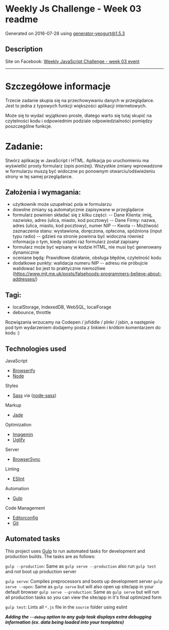 # Weekly Js Challenge - Week 03 readme

Generated on 2016-07-28 using
[generator-yeogurt@1.5.3](https://github.com/larsonjj/generator-yeogurt)

## Description

Site on Facebook: [Weekly JavaScript Challenge - week 03 event](https://www.facebook.com/events/1112826942122943/?active_tab=highlights)

***

# Szczegółowe informacje
Trzecie zadanie skupia się na przechowywaniu danych w przeglądarce. Jest to jedna z typowych funkcji większości aplikacji internetowych.

Może się to wydać wyjątkowo proste, dlatego warto się tutaj skupić na czytelności kodu i odpowiednim podziale odpowiedzialności pomiędzy poszczególne funkcje.

# Zadanie:
Stwórz aplikację w JavaScript i HTML. Aplikacja po uruchomieniu ma wyświetlić prosty formularz (opis poniżej). Wszystkie zmiany wprowadzone w formularzu muszą być widoczne po ponownym otwarciu/odświeżeniu strony w tej samej przeglądarce.

## Założenia i wymagania:
- użytkownik może uzupełniać pola w formularzu
- dowolne zmiany są automatycznie zapisywane w przeglądarce
- formularz powinien składać się z kilku części:
-- Dane Klienta: imię, nazwisko, adres (ulica, miasto, kod pocztowy)
-- Dane Firmy: nazwa, adres (ulica, miasto, kod pocztowy), numer NIP
-- Kwota
-- Możliwość zaznaczenia stanu: wystawiona, doręczona, opłacona, spóźniona (input typu radio)
-- gdzieś na stronie powinna być widoczna również informacja o tym, kiedy ostatni raz formularz został zapisany
- formularz może być wpisany w kodzie HTML, nie musi być generowany dynamicznie
- oceniane będą: Prawidłowe działanie, obsługa błędów, czytelność kodu
- dodatkowe punkty: walidacja numeru NIP
-- adresu nie próbujcie walidować bo jest to praktycznie niemożliwe (https://www.mjt.me.uk/posts/falsehoods-programmers-believe-about-addresses/)

## Tagi:
- localStorage, IndexedDB, WebSQL, localForage
- debounce, throttle

Rozwiązania wrzucamy na Codepen / jsfiddle / plnkr / jsbin, a następnie pod tym wydarzeniem dodajemy posta z linkiem i krótkim komentarzem do kodu :)

## Technologies used

JavaScript
- [Browserify](http://browserify.org/)
- [Node](https://nodejs.org/)

Styles
- [Sass](http://sass-lang.com/) via ([node-sass](https://github.com/sass/node-sass))

Markup
- [Jade](http://jade-lang.com/)

Optimization
- [Imagemin](https://github.com/imagemin/imagemin)
- [Uglify](https://github.com/mishoo/UglifyJS)

Server
- [BrowserSync](http://www.browsersync.io/)

Linting
- [ESlint](http://eslint.org/)

Automation
- [Gulp](http://gulpjs.com)

Code Management
- [Editorconfig](http://editorconfig.org/)
- [Git](https://git-scm.com/)


## Automated tasks

This project uses [Gulp](http://gulpjs.com) to run automated tasks for development and production builds.
The tasks are as follows:

`gulp --production`: Same as `gulp serve --production` also run `gulp test` and  not boot up production server

`gulp serve`: Compiles preprocessors and boots up development server
`gulp serve --open`: Same as `gulp serve` but will also open up site/app in your default browser
`gulp serve --production`: Same as `gulp serve` but will run all production tasks so you can view the site/app in it's final optimized form

`gulp test`: Lints all `*.js` file in the `source` folder using eslint

***Adding the `--debug` option to any gulp task displays extra debugging information (ex. data being loaded into your templates)***
